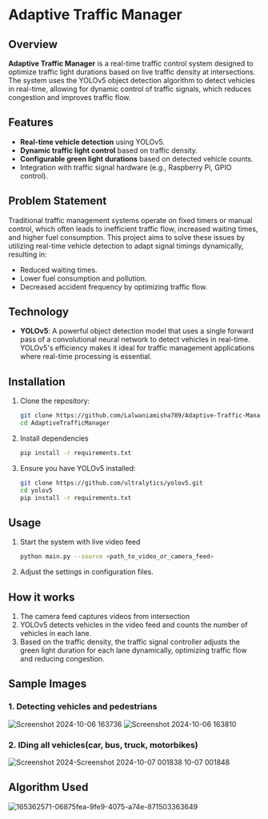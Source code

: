 # Adaptive Traffic Manager

## Overview
**Adaptive Traffic Manager** is a real-time traffic control system designed to optimize traffic light durations based on live traffic density at intersections. The system uses the YOLOv5 object detection algorithm to detect vehicles in real-time, allowing for dynamic control of traffic signals, which reduces congestion and improves traffic flow.

## Features
- **Real-time vehicle detection** using YOLOv5.
- **Dynamic traffic light control** based on traffic density.
- **Configurable green light durations** based on detected vehicle counts.
- Integration with traffic signal hardware (e.g., Raspberry Pi, GPIO control).

## Problem Statement
Traditional traffic management systems operate on fixed timers or manual control, which often leads to inefficient traffic flow, increased waiting times, and higher fuel consumption. This project aims to solve these issues by utilizing real-time vehicle detection to adapt signal timings dynamically, resulting in:
- Reduced waiting times.
- Lower fuel consumption and pollution.
- Decreased accident frequency by optimizing traffic flow.

## Technology
- **YOLOv5**: A powerful object detection model that uses a single forward pass of a convolutional neural network to detect vehicles in real-time. YOLOv5's efficiency makes it ideal for traffic management applications where real-time processing is essential.

## Installation
1. Clone the repository:
   ```bash
   git clone https://github.com/Lalwaniamisha789/Adaptive-Traffic-Manager.git
   cd AdaptiveTrafficManager

2. Install dependencies
   ```bash
   pip install -r requirements.txt

3. Ensure you have YOLOv5 installed:
   ```bash
   git clone https://github.com/ultralytics/yolov5.git
   cd yolov5
   pip install -r requirements.txt

## Usage 
1. Start the system with live video feed
   ```bash
   python main.py --source <path_to_video_or_camera_feed>
2. Adjust the settings in configuration files.

## How it works 
1. The camera feed captures videos from intersection
2. YOLOv5 detects vehicles in the video feed and counts the number of vehicles in each lane.
3. Based on the traffic density, the traffic signal controller adjusts the green light duration for each lane dynamically, optimizing traffic flow and reducing congestion.
   
## Sample Images

### 1. Detecting vehicles and pedestrians
![Screenshot 2024-10-06 163736](https://github.com/user-attachments/assets/7915aa71-ff3e-43e3-83f0-bfa75322df92)
![Screenshot 2024-10-06 163810](https://github.com/user-attachments/assets/9dd94fec-fb10-45b2-86a9-242fe56ea011)

### 2. IDing all vehicles(car, bus, truck, motorbikes)
![Screenshot 2024-![Screenshot 2024-10-07 001838](https://github.com/user-attachments/assets/25957e02-9d73-423d-ba5f-cbf8fca573dc)
10-07 001848](https://github.com/user-attachments/assets/b38b8630-2703-4773-91da-15c6b13360e9)

## Algorithm Used
![165362571-06875fea-9fe9-4075-a74e-871503363649](https://github.com/user-attachments/assets/8e14a18a-d8cf-4e9c-9aa1-cba033074236)

